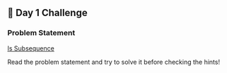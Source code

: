 ## 📌 Day 1 Challenge
### Problem Statement
[Is Subsequence](https://leetcode.com/problems/is-subsequence/description/)

Read the problem statement and try to solve it before checking the hints!